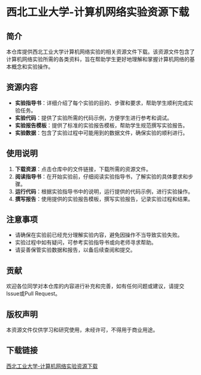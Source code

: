 # 西北工业大学-计算机网络实验资源下载

## 简介

本仓库提供西北工业大学计算机网络实验的相关资源文件下载。该资源文件包含了计算机网络实验所需的各类资料，旨在帮助学生更好地理解和掌握计算机网络的基本概念和实验操作。

## 资源内容

- **实验指导书**：详细介绍了每个实验的目的、步骤和要求，帮助学生顺利完成实验任务。
- **实验代码**：提供了实验所需的代码示例，方便学生进行参考和调试。
- **实验报告模板**：提供了标准的实验报告模板，帮助学生规范撰写实验报告。
- **实验数据**：包含了实验过程中可能用到的数据文件，确保实验的顺利进行。

## 使用说明

1. **下载资源**：点击仓库中的文件链接，下载所需的资源文件。
2. **阅读指导书**：在开始实验前，仔细阅读实验指导书，了解实验的具体要求和步骤。
3. **运行代码**：根据实验指导书中的说明，运行提供的代码示例，进行实验操作。
4. **撰写报告**：使用提供的实验报告模板，撰写实验报告，记录实验过程和结果。

## 注意事项

- 请确保在实验前已经充分理解实验内容，避免因操作不当导致实验失败。
- 实验过程中如有疑问，可参考实验指导书或向老师寻求帮助。
- 请妥善保管实验数据和报告，以备后续查阅和提交。

## 贡献

欢迎各位同学对本仓库的内容进行补充和完善，如有任何问题或建议，请提交Issue或Pull Request。

## 版权声明

本资源文件仅供学习和研究使用，未经许可，不得用于商业用途。

## 下载链接

[西北工业大学-计算机网络实验资源下载](https://pan.quark.cn/s/5e3ecb233c6d)